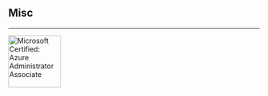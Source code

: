 <h2>
<b>Misc</b>
</h2>
 <hr attribute="value">

<img class="share-ui__badge-image" src="https://images.credly.com/size/220x220/images/336eebfc-0ac3-4553-9a67-b402f491f185/azure-administrator-associate-600x600.png" data-canonical-src="https://www.credly.com/badges/1830909e-0601-47d2-819d-17ae0095e389/public_url" alt="Microsoft Certified: Azure Administrator Associate" style="max-width: 100%;" width="105" height="105" >